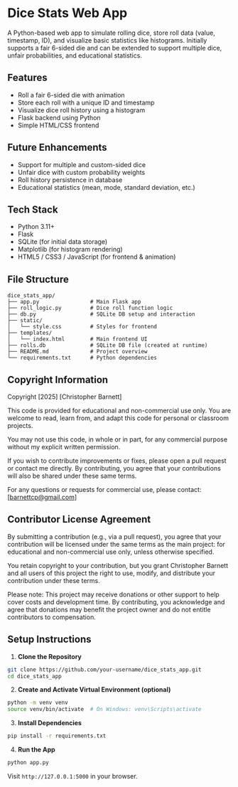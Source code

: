 # Dice Stats Web App

A Python-based web app to simulate rolling dice, store roll data (value, timestamp, ID), and visualize basic statistics like histograms. Initially supports a fair 6-sided die and can be extended to support multiple dice, unfair probabilities, and educational statistics.

## Features

* Roll a fair 6-sided die with animation
* Store each roll with a unique ID and timestamp
* Visualize dice roll history using a histogram
* Flask backend using Python
* Simple HTML/CSS frontend

## Future Enhancements

* Support for multiple and custom-sided dice
* Unfair dice with custom probability weights
* Roll history persistence in database
* Educational statistics (mean, mode, standard deviation, etc.)

## Tech Stack

* Python 3.11+
* Flask
* SQLite (for initial data storage)
* Matplotlib (for histogram rendering)
* HTML5 / CSS3 / JavaScript (for frontend & animation)

## File Structure

```
dice_stats_app/
├── app.py                # Main Flask app
├── roll_logic.py         # Dice roll function logic
├── db.py                 # SQLite DB setup and interaction
├── static/
│   └── style.css         # Styles for frontend
├── templates/
│   └── index.html        # Main frontend UI
├── rolls.db              # SQLite DB file (created at runtime)
├── README.md             # Project overview
└── requirements.txt      # Python dependencies
```

## Copyright Information

Copyright [2025] [Christopher Barnett]

This code is provided for educational and non-commercial use only. You are welcome to read, learn from, and adapt this code for personal or classroom projects.

You may not use this code, in whole or in part, for any commercial purpose without my explicit written permission.

If you wish to contribute improvements or fixes, please open a pull request or contact me directly. By contributing, you agree that your contributions will also be shared under these same terms.

For any questions or requests for commercial use, please contact: [barnettcp@gmail.com]

## Contributor License Agreement
By submitting a contribution (e.g., via a pull request), you agree that your contribution will be licensed under the same terms as the main project: for educational and non-commercial use only, unless otherwise specified.

You retain copyright to your contribution, but you grant Christopher Barnett and all users of this project the right to use, modify, and distribute your contribution under these terms.

Please note: This project may receive donations or other support to help cover costs and development time. By contributing, you acknowledge and agree that donations may benefit the project owner and do not entitle contributors to compensation.


## Setup Instructions

1. **Clone the Repository**

```bash
git clone https://github.com/your-username/dice_stats_app.git
cd dice_stats_app
```

2. **Create and Activate Virtual Environment (optional)**

```bash
python -m venv venv
source venv/bin/activate  # On Windows: venv\Scripts\activate
```

3. **Install Dependencies**

```bash
pip install -r requirements.txt
```

4. **Run the App**

```bash
python app.py
```

Visit `http://127.0.0.1:5000` in your browser.


